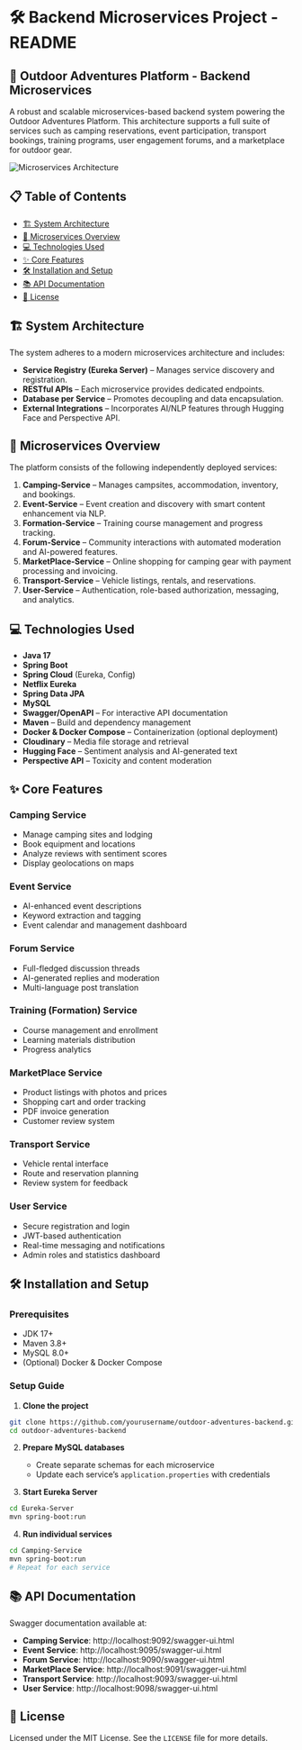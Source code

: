 # 🛠️ Backend Microservices Project - README

## 🚀 Outdoor Adventures Platform - Backend Microservices

A robust and scalable microservices-based backend system powering the Outdoor Adventures Platform. This architecture supports a full suite of services such as camping reservations, event participation, transport bookings, training programs, user engagement forums, and a marketplace for outdoor gear.

![Microservices Architecture](https://via.placeholder.com/800x400?text=Outdoor+Adventures+Microservices+Architecture)

## 📋 Table of Contents
- [🏗 System Architecture](#-system-architecture)
- [🧩 Microservices Overview](#-microservices-overview)
- [💻 Technologies Used](#-technologies-used)
- [✨ Core Features](#-core-features)
- [🛠 Installation and Setup](#-installation-and-setup)
- [📚 API Documentation](#-api-documentation)
- [📄 License](#-license)

## 🏗 System Architecture

The system adheres to a modern microservices architecture and includes:

- **Service Registry (Eureka Server)** – Manages service discovery and registration.
- **RESTful APIs** – Each microservice provides dedicated endpoints.
- **Database per Service** – Promotes decoupling and data encapsulation.
- **External Integrations** – Incorporates AI/NLP features through Hugging Face and Perspective API.

## 🧩 Microservices Overview

The platform consists of the following independently deployed services:

1. **Camping-Service** – Manages campsites, accommodation, inventory, and bookings.
2. **Event-Service** – Event creation and discovery with smart content enhancement via NLP.
3. **Formation-Service** – Training course management and progress tracking.
4. **Forum-Service** – Community interactions with automated moderation and AI-powered features.
5. **MarketPlace-Service** – Online shopping for camping gear with payment processing and invoicing.
6. **Transport-Service** – Vehicle listings, rentals, and reservations.
7. **User-Service** – Authentication, role-based authorization, messaging, and analytics.

## 💻 Technologies Used

- **Java 17**
- **Spring Boot**
- **Spring Cloud** (Eureka, Config)
- **Netflix Eureka**
- **Spring Data JPA**
- **MySQL**
- **Swagger/OpenAPI** – For interactive API documentation
- **Maven** – Build and dependency management
- **Docker & Docker Compose** – Containerization (optional deployment)
- **Cloudinary** – Media file storage and retrieval
- **Hugging Face** – Sentiment analysis and AI-generated text
- **Perspective API** – Toxicity and content moderation

## ✨ Core Features

### Camping Service
- Manage camping sites and lodging
- Book equipment and locations
- Analyze reviews with sentiment scores
- Display geolocations on maps

### Event Service
- AI-enhanced event descriptions
- Keyword extraction and tagging
- Event calendar and management dashboard

### Forum Service
- Full-fledged discussion threads
- AI-generated replies and moderation
- Multi-language post translation

### Training (Formation) Service
- Course management and enrollment
- Learning materials distribution
- Progress analytics

### MarketPlace Service
- Product listings with photos and prices
- Shopping cart and order tracking
- PDF invoice generation
- Customer review system

### Transport Service
- Vehicle rental interface
- Route and reservation planning
- Review system for feedback

### User Service
- Secure registration and login
- JWT-based authentication
- Real-time messaging and notifications
- Admin roles and statistics dashboard

## 🛠 Installation and Setup

### Prerequisites
- JDK 17+
- Maven 3.8+
- MySQL 8.0+
- (Optional) Docker & Docker Compose

### Setup Guide

1. **Clone the project**
```bash
git clone https://github.com/yourusername/outdoor-adventures-backend.git
cd outdoor-adventures-backend
```

2. **Prepare MySQL databases**
   - Create separate schemas for each microservice
   - Update each service’s `application.properties` with credentials

3. **Start Eureka Server**
```bash
cd Eureka-Server
mvn spring-boot:run
```

4. **Run individual services**
```bash
cd Camping-Service
mvn spring-boot:run
# Repeat for each service
```

## 📚 API Documentation

Swagger documentation available at:

- **Camping Service**: http://localhost:9092/swagger-ui.html
- **Event Service**: http://localhost:9095/swagger-ui.html
- **Forum Service**: http://localhost:9090/swagger-ui.html
- **MarketPlace Service**: http://localhost:9091/swagger-ui.html
- **Transport Service**: http://localhost:9093/swagger-ui.html
- **User Service**: http://localhost:9098/swagger-ui.html

## 📄 License

Licensed under the MIT License. See the `LICENSE` file for more details.
